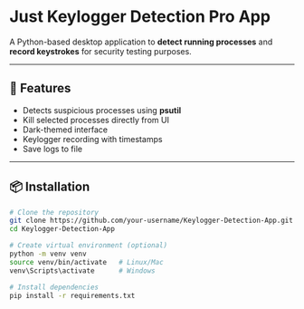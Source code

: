 # Just Keylogger Detection Pro App

A Python-based desktop application to **detect running processes** and **record keystrokes** for security testing purposes.

---

## 🚀 Features
- Detects suspicious processes using **psutil**
- Kill selected processes directly from UI
- Dark-themed interface
- Keylogger recording with timestamps
- Save logs to file

---

## 📦 Installation
```bash
# Clone the repository
git clone https://github.com/your-username/Keylogger-Detection-App.git
cd Keylogger-Detection-App

# Create virtual environment (optional)
python -m venv venv
source venv/bin/activate   # Linux/Mac
venv\Scripts\activate      # Windows

# Install dependencies
pip install -r requirements.txt

